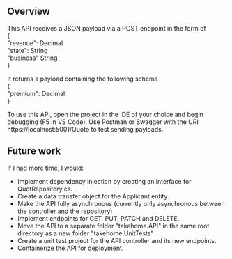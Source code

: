 ﻿## Overview
This API receives a JSON payload via a POST endpoint in the form of  
{  
    "revenue": Decimal  
    "state": String  
    "business" String  
}

It returns a payload containing the following schema   
{  
"premium": Decimal  
}


To use this API, open the project in the IDE of your choice and begin debugging (F5 in VS Code).
Use Postman or Swagger with the URI https://localhost:5001/Quote to test sending payloads.


## Future work

If I had more time, I would:
* Implement dependency injection by creating an interface for QuotRepository.cs.
* Create a data transfer object for the Applicant entity. 
* Make the API fully asynchronous (currently only asynchronous between the controller and the repository)
* Implement endpoints for GET, PUT, PATCH and DELETE.
* Move the API to a separate folder "takehome.API" in the same root directory as a new folder "takehome.UnitTests"
* Create a unit test project for the API controller and its new endpoints.
* Containerize the API for deployment.